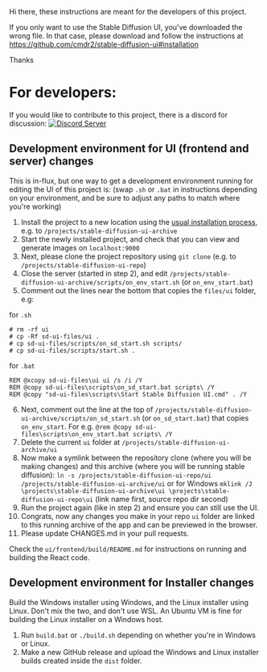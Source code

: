 Hi there, these instructions are meant for the developers of this project.

If you only want to use the Stable Diffusion UI, you've downloaded the wrong file. In that case, please download and follow the instructions at https://github.com/cmdr2/stable-diffusion-ui#installation

Thanks

# For developers:

If you would like to contribute to this project, there is a discord for discussion:
[![Discord Server](https://badgen.net/badge/icon/discord?icon=discord&label)](https://discord.com/invite/u9yhsFmEkB)

## Development environment for UI (frontend and server) changes
This is in-flux, but one way to get a development environment running for editing the UI of this project is:
(swap `.sh` or `.bat` in instructions depending on your environment, and be sure to adjust any paths to match where you're working)

1) Install the project to a new location using the [usual installation process](https://github.com/cmdr2/stable-diffusion-ui#installation), e.g. to `/projects/stable-diffusion-ui-archive`
2) Start the newly installed project, and check that you can view and generate images on `localhost:9000`
3) Next, please clone the project repository using `git clone` (e.g. to `/projects/stable-diffusion-ui-repo`)
4) Close the server (started in step 2), and edit `/projects/stable-diffusion-ui-archive/scripts/on_env_start.sh` (or `on_env_start.bat`)
5) Comment out the lines near the bottom that copies the `files/ui` folder, e.g:
  
  for `.sh`
```
# rm -rf ui
# cp -Rf sd-ui-files/ui .
# cp sd-ui-files/scripts/on_sd_start.sh scripts/
# cp sd-ui-files/scripts/start.sh .
``` 
for `.bat`
```
REM @xcopy sd-ui-files\ui ui /s /i /Y
REM @copy sd-ui-files\scripts\on_sd_start.bat scripts\ /Y
REM @copy "sd-ui-files\scripts\Start Stable Diffusion UI.cmd" . /Y
``` 
6) Next, comment out the line at the top of `/projects/stable-diffusion-ui-archive/scripts/on_sd_start.sh` (or `on_sd_start.bat`) that copies `on_env_start`. For e.g. `@rem @copy sd-ui-files\scripts\on_env_start.bat scripts\ /Y`
8) Delete the current `ui` folder at `/projects/stable-diffusion-ui-archive/ui`
9) Now make a symlink between the repository clone (where you will be making changes) and this archive (where you will be running stable diffusion):
`ln -s /projects/stable-diffusion-ui-repo/ui /projects/stable-diffusion-ui-archive/ui`
or for Windows
`mklink /J \projects\stable-diffusion-ui-archive\ui \projects\stable-diffusion-ui-repo\ui` (link name first, source repo dir second)
9) Run the project again (like in step 2) and ensure you can still use the UI.
10) Congrats, now any changes you make in your repo `ui` folder are linked to this running archive of the app and can be previewed in the browser.
11) Please update CHANGES.md in your pull requests.

Check the `ui/frontend/build/README.md` for instructions on running and building the React code.

## Development environment for Installer changes
Build the Windows installer using Windows, and the Linux installer using Linux. Don't mix the two, and don't use WSL. An Ubuntu VM is fine for building the Linux installer on a Windows host.

1. Run `build.bat` or `./build.sh` depending on whether you're in Windows or Linux.
2. Make a new GitHub release and upload the Windows and Linux installer builds created inside the `dist` folder.
